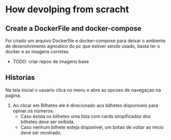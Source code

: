 # How devolping from scracht

## Create a DockerFile and docker-compose 

Foi criado um arquivo Dockerfile e docker-compose para deixar o ambiente de desenolvimento agnostico do pc que estiver sendo usado, basta ter o docker e as imagens corretas.
- TODO:  criar repos de  imagens base

## Historias

Na tela inicial o usuario clica no menu e abre as opcoes de navegaçao na pagina.
 1. Ao clicar em Bilhetes ele é direcionado aos bilhetes disponiveis para opinar os números.
    - Caso exista os bilhetes uma lista com cards simpificados dos bilhetes deve ser exibida.
    - Caso nenhum bilhete esteja disponivel, um botao de voltar ao inicio deve ser mostrado.  